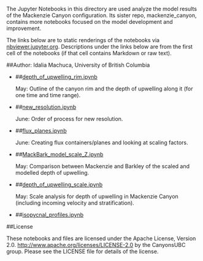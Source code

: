 The Jupyter Notebooks in this directory are used analyze the model results of the Mackenzie Canyon configuration. Its sister repo, mackenzie_canyon, contains more notebooks focused on the model development and improvement.

The links below are to static renderings of the notebooks via
[nbviewer.jupyter.org](http://nbviewer.jupyter.org/).
Descriptions under the links below are from the first cell of the notebooks
(if that cell contains Markdown or raw text).

##Author: Idalia Machuca, University of British Columbia

* ##[depth_of_upwelling_rim.ipynb](http://nbviewer.jupyter.org/urls/bitbucket.org/CanyonsUBC/analysis_mackenzie_canyon/raw/tip/notebooks/depth_of_upwelling_rim.ipynb)  
    
    May: Outline of the canyon rim and the depth of upwelling along it (for one time and time range).  

* ##[new_resolution.ipynb](http://nbviewer.jupyter.org/urls/bitbucket.org/CanyonsUBC/analysis_mackenzie_canyon/raw/tip/notebooks/new_resolution.ipynb)  
    
    June: Order of process for new resolution.  

* ##[flux_planes.ipynb](http://nbviewer.jupyter.org/urls/bitbucket.org/CanyonsUBC/analysis_mackenzie_canyon/raw/tip/notebooks/flux_planes.ipynb)  
    
    June: Creating flux containers/planes and looking at scaling factors.  

* ##[MackBark_model_scale_Z.ipynb](http://nbviewer.jupyter.org/urls/bitbucket.org/CanyonsUBC/analysis_mackenzie_canyon/raw/tip/notebooks/MackBark_model_scale_Z.ipynb)  
    
    May: Comparison between Mackenzie and Barkley of the scaled and modelled depth of upwelling.  

* ##[depth_of_upwelling_scale.ipynb](http://nbviewer.jupyter.org/urls/bitbucket.org/CanyonsUBC/analysis_mackenzie_canyon/raw/tip/notebooks/depth_of_upwelling_scale.ipynb)  
    
    May: Scale analysis for depth of upwelling in Mackenzie Canyon (including incoming velocity and stratification).  

* ##[isopycnal_profiles.ipynb](http://nbviewer.jupyter.org/urls/bitbucket.org/CanyonsUBC/analysis_mackenzie_canyon/raw/tip/notebooks/isopycnal_profiles.ipynb)  
    

##License

These notebooks and files are licensed under the Apache License, Version 2.0.
http://www.apache.org/licenses/LICENSE-2.0 by the CanyonsUBC group.
Please see the LICENSE file for details of the license.
